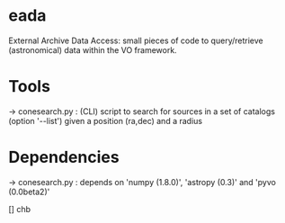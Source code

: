
eada
====
External Archive Data Access: small pieces of code to query/retrieve (astronomical) data within the VO framework.

Tools
=====
-> conesearch.py : (CLI) script to search for sources in a set of catalogs (option '--list') given a position (ra,dec) and a radius

Dependencies
============
-> conesearch.py : depends on 'numpy (1.8.0)', 'astropy (0.3)' and 'pyvo (0.0beta2)'

[]
chb

